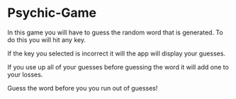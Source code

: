 # Psychic-Game

In this game you will have to guess the random word that is generated.
To do this you will hit any key.

If the key you selected is incorrect it will the app will display your guesses.

If you use up all of your guesses before guessing the word it will add one to your losses. 

Guess the word before you you run out of guesses!
